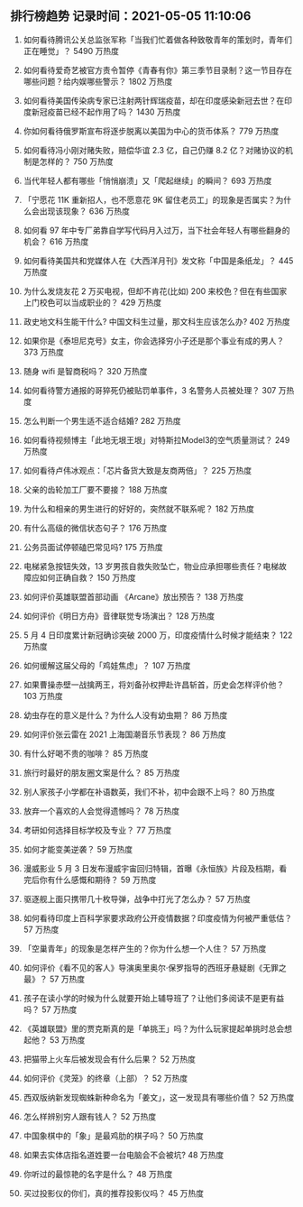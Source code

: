 
## 排行榜趋势 记录时间：2021-05-05 11:10:06
  
  1. 如何看待腾讯公关总监张军称「当我们忙着做各种致敬青年的策划时，青年们正在睡觉」？ 5490 万热度
    
  2. 如何看待爱奇艺被官方责令暂停《青春有你》第三季节目录制？这一节目存在哪些问题？给内娱哪些警示？ 1802 万热度
    
  3. 如何看待美国传染病专家已注射两针辉瑞疫苗，却在印度感染新冠去世？在印度新冠疫苗已经不起作用了吗？ 1430 万热度
    
  4. 你如何看待俄罗斯宣布将逐步脱离以美国为中心的货币体系？ 779 万热度
    
  5. 如何看待冯小刚对赌失败，赔偿华谊 2.3 亿，自己仍赚 8.2 亿？对赌协议的机制是怎样的？ 750 万热度
    
  6. 当代年轻人都有哪些「悄悄崩溃」又「爬起继续」的瞬间？ 693 万热度
    
  7. 「宁愿花 11K 重新招人，也不愿意花 9K 留住老员工」的现象是否属实？为什么会出现该现象？ 636 万热度
    
  8. 如何看 97 年中专厂弟靠自学写代码月入过万，当下社会年轻人有哪些翻身的机会？ 616 万热度
    
  9. 如何看待美国共和党媒体人在《大西洋月刊》发文称「中国是条纸龙」？ 445 万热度
    
  10. 为什么发烧友花 2 万买电视，但却不肯花(比如) 200 来校色？但在有些国家上门校色可以当成职业的？ 429 万热度
    
  11. 政史地文科生能干什么? 中国文科生过量，那文科生应该怎么办? 402 万热度
    
  12. 如果你是《泰坦尼克号》女主，你会选择穷小子还是那个事业有成的男人？ 373 万热度
    
  13. 随身 wifi 是智商税吗？ 320 万热度
    
  14. 如何看待警方通报的哥猝死仍被贴罚单事件，3 名警务人员被处理？ 307 万热度
    
  15. 怎么判断一个男生适不适合结婚? 282 万热度
    
  16. 如何看待视频博主「此地无垠王垠」对特斯拉Model3的空气质量测试？ 249 万热度
    
  17. 如何看待卢伟冰观点：「芯片备货大致是友商两倍」？ 225 万热度
    
  18. 父亲的齿轮加工厂要不要接？ 188 万热度
    
  19. 为什么和相亲的男生进行的好好的，突然就不联系呢？ 182 万热度
    
  20. 有什么高级的微信状态句子？ 176 万热度
    
  21. 公务员面试停顿磕巴常见吗? 175 万热度
    
  22. 电梯紧急按钮失效，13 岁男孩自救失败坠亡，物业应承担哪些责任？电梯故障应如何正确自救？ 150 万热度
    
  23. 如何评价英雄联盟首部动画 《Arcane》放出预告？ 138 万热度
    
  24. 如何评价《明日方舟》音律联觉专场演出？ 128 万热度
    
  25. 5 月 4 日印度累计新冠确诊突破 2000 万，印度疫情什么时候才能结束？ 122 万热度
    
  26. 如何缓解这届父母的「鸡娃焦虑」？ 107 万热度
    
  27. 如果曹操赤壁一战擒两王，将刘备孙权押赴许昌斩首，历史会怎样评价他？ 103 万热度
    
  28. 幼虫存在的意义是什么？为什么人没有幼虫期？ 86 万热度
    
  29. 如何评价张云雷在 2021 上海国潮音乐节表现？ 86 万热度
    
  30. 有什么好喝不贵的咖啡？ 85 万热度
    
  31. 旅行时最好的朋友圈文案是什么？ 85 万热度
    
  32. 别人家孩子小学都在补语数英，我们不补，初中会跟不上吗？ 80 万热度
    
  33. 放弃一个喜欢的人会觉得遗憾吗？ 78 万热度
    
  34. 考研如何选择目标学校及专业？ 77 万热度
    
  35. 如何才能变美逆袭？ 59 万热度
    
  36. 漫威影业 5 月 3 日发布漫威宇宙回归特辑，首曝《永恒族》片段及档期，看完后你有什么感慨和期待？ 59 万热度
    
  37. 驱逐舰上面只携带几十枚导弹，战争中打光了怎么办？ 57 万热度
    
  38. 如何看待印度上百科学家要求政府公开疫情数据？印度疫情为何被严重低估？ 57 万热度
    
  39. 「空巢青年」的现象是怎样产生的？你为什么想一个人住？ 57 万热度
    
  40. 如何评价《看不见的客人》导演奥里奥尔·保罗指导的西班牙悬疑剧《无罪之最》？ 57 万热度
    
  41. 孩子在读小学的时候为什么就要开始上辅导班了？让他们多阅读不是更有益吗？ 57 万热度
    
  42. 《英雄联盟》里的贾克斯真的是「单挑王」吗？为什么玩家提起单挑时总会想起他？ 53 万热度
    
  43. 把猫带上火车后被发现会有什么后果？ 52 万热度
    
  44. 如何评价《灵笼》的终章（上部）？ 52 万热度
    
  45. 西双版纳新发现蜘蛛新种命名为「姜文」，这一发现具有哪些价值？ 52 万热度
    
  46. 怎么样辨别穷人跟有钱人？ 52 万热度
    
  47. 中国象棋中的「象」是最鸡肋的棋子吗？ 50 万热度
    
  48. 如果去实体店指名道姓要一台电脑会不会被坑? 48 万热度
    
  49. 你听过的最惊艳的名字是什么？ 48 万热度
    
  50. 买过投影仪的你们，真的推荐投影仪吗？ 45 万热度
    